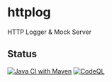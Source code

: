 # httplog
HTTP Logger &amp; Mock Server

## Status

[![Java CI with Maven](https://github.com/steveschnepp/httplog/actions/workflows/maven.yml/badge.svg)](https://github.com/steveschnepp/httplog/actions/workflows/maven.yml)
[![CodeQL](https://github.com/steveschnepp/httplog/actions/workflows/codeql-analysis.yml/badge.svg)](https://github.com/steveschnepp/httplog/actions/workflows/codeql-analysis.yml)

